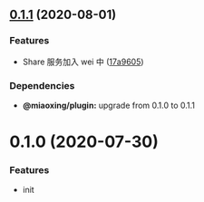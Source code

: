 ## [0.1.1](https://github.com/miaoxing/services/compare/v0.1.0...v0.1.1) (2020-08-01)


### Features

* Share 服务加入 wei 中 ([17a9605](https://github.com/miaoxing/services/commit/17a96057f39c258a52ef2e495f22f061cbd4243a))





### Dependencies

* **@miaoxing/plugin:** upgrade from 0.1.0 to 0.1.1

# 0.1.0 (2020-07-30)


### Features

* init
